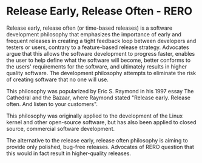 # Release Early, Release Often - RERO

Release early, release often (or time-based releases) is a software development philosophy that emphasizes the importance of early and frequent releases in creating a tight feedback loop between developers and testers or users, contrary to a feature-based release strategy. Advocates argue that this allows the software development to progress faster, enables the user to help define what the software will become, better conforms to the users' requirements for the software, and ultimately results in higher quality software. The development philosophy attempts to eliminate the risk of creating software that no one will use.

This philosophy was popularized by Eric S. Raymond in his 1997 essay The Cathedral and the Bazaar, where Raymond stated "Release early. Release often. And listen to your customers".

This philosophy was originally applied to the development of the Linux kernel and other open-source software, but has also been applied to closed source, commercial software development.

The alternative to the release early, release often philosophy is aiming to provide only polished, bug-free releases. Advocates of RERO question that this would in fact result in higher-quality releases.